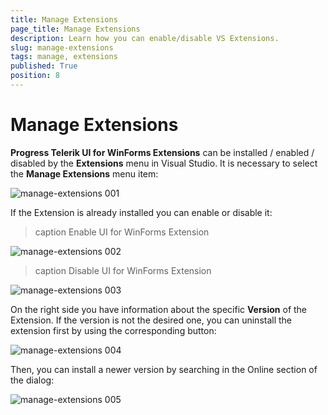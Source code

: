 ```yaml
---
title: Manage Extensions
page_title: Manage Extensions
description: Learn how you can enable/disable VS Extensions.
slug: manage-extensions
tags: manage, extensions
published: True
position: 8 
---
```


# Manage Extensions

**Progress Telerik UI for WinForms Extensions** can be installed / enabled / disabled by the **Extensions** menu in Visual Studio. It is necessary to select the **Manage Extensions** menu item: 

![manage-extensions 001](images/manage-extensions001.png)

If the Extension is already installed you can enable or disable it:

>caption Enable UI for WinForms Extension

![manage-extensions 002](images/manage-extensions002.png)


>caption Disable UI for WinForms Extension

![manage-extensions 003](images/manage-extensions003.png)

On the right side you have information about the specific **Version** of the Extension. If the version is not the desired one, you can uninstall the extension first by using the corresponding button:

![manage-extensions 004](images/manage-extensions004.png)

Then, you can install a newer version by searching in the Online section of the dialog:


![manage-extensions 005](images/manage-extensions005.png) 

 
